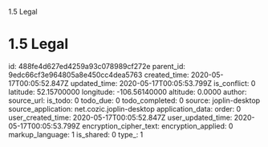 1.5 Legal

# 1.5 Legal

id: 488fe4d627ed4259a93c078989cf272e
parent_id: 9edc66cf3e964805a8e450cc4dea5763
created_time: 2020-05-17T00:05:52.847Z
updated_time: 2020-05-17T00:05:53.799Z
is_conflict: 0
latitude: 52.15700000
longitude: -106.56140000
altitude: 0.0000
author: 
source_url: 
is_todo: 0
todo_due: 0
todo_completed: 0
source: joplin-desktop
source_application: net.cozic.joplin-desktop
application_data: 
order: 0
user_created_time: 2020-05-17T00:05:52.847Z
user_updated_time: 2020-05-17T00:05:53.799Z
encryption_cipher_text: 
encryption_applied: 0
markup_language: 1
is_shared: 0
type_: 1
